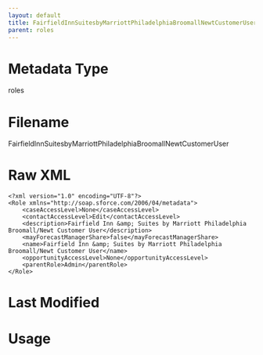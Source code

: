 ```yaml
---
layout: default
title: FairfieldInnSuitesbyMarriottPhiladelphiaBroomallNewtCustomerUser
parent: roles
---
```

# Metadata Type
roles


# Filename 
FairfieldInnSuitesbyMarriottPhiladelphiaBroomallNewtCustomerUser


# Raw XML
```
<?xml version="1.0" encoding="UTF-8"?>
<Role xmlns="http://soap.sforce.com/2006/04/metadata">
    <caseAccessLevel>None</caseAccessLevel>
    <contactAccessLevel>Edit</contactAccessLevel>
    <description>Fairfield Inn &amp; Suites by Marriott Philadelphia Broomall/Newt Customer User</description>
    <mayForecastManagerShare>false</mayForecastManagerShare>
    <name>Fairfield Inn &amp; Suites by Marriott Philadelphia Broomall/Newt Customer User</name>
    <opportunityAccessLevel>None</opportunityAccessLevel>
    <parentRole>Admin</parentRole>
</Role>
```


# Last Modified


# Usage
